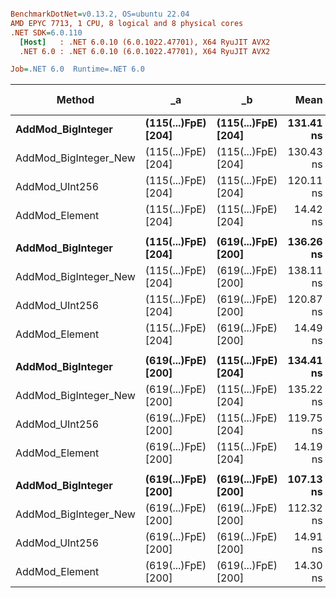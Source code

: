 ``` ini

BenchmarkDotNet=v0.13.2, OS=ubuntu 22.04
AMD EPYC 7713, 1 CPU, 8 logical and 8 physical cores
.NET SDK=6.0.110
  [Host]   : .NET 6.0.10 (6.0.1022.47701), X64 RyuJIT AVX2
  .NET 6.0 : .NET 6.0.10 (6.0.1022.47701), X64 RyuJIT AVX2

Job=.NET 6.0  Runtime=.NET 6.0  

```
|                Method |                  _a |                  _b |      Mean |    Error |   StdDev | Ratio | RatioSD |   Gen0 | Allocated | Alloc Ratio |
|---------------------- |-------------------- |-------------------- |----------:|---------:|---------:|------:|--------:|-------:|----------:|------------:|
|     **AddMod_BigInteger** | **(115(...)FpE) [204]** | **(115(...)FpE) [204]** | **131.41 ns** | **2.303 ns** | **2.154 ns** |  **1.00** |    **0.00** | **0.0021** |     **184 B** |        **1.00** |
| AddMod_BigInteger_New | (115(...)FpE) [204] | (115(...)FpE) [204] | 130.43 ns | 2.461 ns | 2.181 ns |  0.99 |    0.03 | 0.0021 |     184 B |        1.00 |
|        AddMod_UInt256 | (115(...)FpE) [204] | (115(...)FpE) [204] | 120.11 ns | 1.825 ns | 1.425 ns |  0.92 |    0.02 |      - |         - |        0.00 |
|        AddMod_Element | (115(...)FpE) [204] | (115(...)FpE) [204] |  14.42 ns | 0.348 ns | 0.414 ns |  0.11 |    0.01 |      - |         - |        0.00 |
|                       |                     |                     |           |          |          |       |         |        |           |             |
|     **AddMod_BigInteger** | **(115(...)FpE) [204]** | **(619(...)FpE) [200]** | **136.26 ns** | **2.302 ns** | **2.153 ns** |  **1.00** |    **0.00** | **0.0021** |     **184 B** |        **1.00** |
| AddMod_BigInteger_New | (115(...)FpE) [204] | (619(...)FpE) [200] | 138.11 ns | 2.782 ns | 4.944 ns |  1.01 |    0.06 | 0.0021 |     184 B |        1.00 |
|        AddMod_UInt256 | (115(...)FpE) [204] | (619(...)FpE) [200] | 120.87 ns | 1.848 ns | 1.638 ns |  0.89 |    0.02 |      - |         - |        0.00 |
|        AddMod_Element | (115(...)FpE) [204] | (619(...)FpE) [200] |  14.49 ns | 0.344 ns | 0.447 ns |  0.11 |    0.00 |      - |         - |        0.00 |
|                       |                     |                     |           |          |          |       |         |        |           |             |
|     **AddMod_BigInteger** | **(619(...)FpE) [200]** | **(115(...)FpE) [204]** | **134.41 ns** | **1.788 ns** | **1.585 ns** |  **1.00** |    **0.00** | **0.0021** |     **184 B** |        **1.00** |
| AddMod_BigInteger_New | (619(...)FpE) [200] | (115(...)FpE) [204] | 135.22 ns | 2.576 ns | 2.283 ns |  1.01 |    0.02 | 0.0021 |     184 B |        1.00 |
|        AddMod_UInt256 | (619(...)FpE) [200] | (115(...)FpE) [204] | 119.75 ns | 2.316 ns | 2.053 ns |  0.89 |    0.02 |      - |         - |        0.00 |
|        AddMod_Element | (619(...)FpE) [200] | (115(...)FpE) [204] |  14.19 ns | 0.316 ns | 0.296 ns |  0.11 |    0.00 |      - |         - |        0.00 |
|                       |                     |                     |           |          |          |       |         |        |           |             |
|     **AddMod_BigInteger** | **(619(...)FpE) [200]** | **(619(...)FpE) [200]** | **107.13 ns** | **1.869 ns** | **1.657 ns** |  **1.00** |    **0.00** | **0.0020** |     **176 B** |        **1.00** |
| AddMod_BigInteger_New | (619(...)FpE) [200] | (619(...)FpE) [200] | 112.32 ns | 2.231 ns | 3.407 ns |  1.04 |    0.04 | 0.0020 |     176 B |        1.00 |
|        AddMod_UInt256 | (619(...)FpE) [200] | (619(...)FpE) [200] |  14.91 ns | 0.356 ns | 0.424 ns |  0.14 |    0.00 |      - |         - |        0.00 |
|        AddMod_Element | (619(...)FpE) [200] | (619(...)FpE) [200] |  14.30 ns | 0.334 ns | 0.296 ns |  0.13 |    0.00 |      - |         - |        0.00 |
